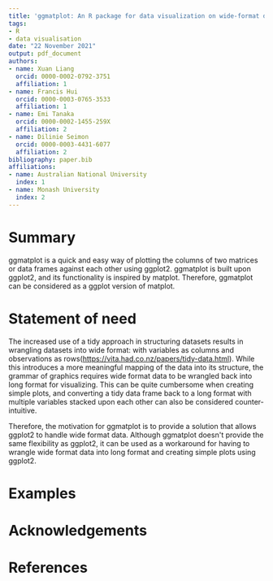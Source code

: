 ```yaml
---
title: 'ggmatplot: An R package for data visualization on wide-format data'
tags:
- R
- data visualisation
date: "22 November 2021"
output: pdf_document
authors:
- name: Xuan Liang
  orcid: 0000-0002-0792-3751
  affiliation: 1
- name: Francis Hui
  orcid: 0000-0003-0765-3533
  affiliation: 1
- name: Emi Tanaka
  orcid: 0000-0002-1455-259X
  affiliation: 2
- name: Dilinie Seimon
  orcid: 0000-0003-4431-6077
  affiliation: 2
bibliography: paper.bib
affiliations:
- name: Australian National University
  index: 1
- name: Monash University
  index: 2
---
```


# Summary

ggmatplot is a quick and easy way of plotting the columns of two matrices or data frames against each other using ggplot2. ggmatplot is built upon ggplot2, and its functionality is inspired by matplot. Therefore, ggmatplot can be considered as a ggplot version of matplot.

# Statement of need

The increased use of a tidy approach in structuring datasets results in wrangling datasets into wide format: with variables as columns and observations as rows(https://vita.had.co.nz/papers/tidy-data.html). While this introduces a more meaningful mapping of the data into its structure, the grammar of graphics requires wide format data to be wrangled back into long format for visualizing. This can be quite cumbersome when creating simple plots, and converting a tidy data frame back to a long format with multiple variables stacked upon each other can also be considered counter-intuitive.

Therefore, the motivation for ggmatplot is to provide a solution that allows ggplot2 to handle wide format data. Although ggmatplot doesn't provide the same flexibility as ggplot2, it can be used as a workaround for having to wrangle wide format data into long format and creating simple plots using ggplot2.

# Examples



# Acknowledgements



# References
